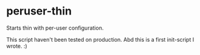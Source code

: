 # peruser-thin
Starts thin with per-user configuration.

This script haven't been tested on production. Abd this is a first init-script I wrote. :)
